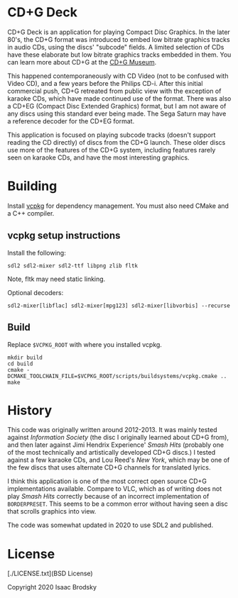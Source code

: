 # CD+G Deck

CD+G Deck is an application for playing Compact Disc Graphics. In the later 80's, the CD+G format was introduced to embed low bitrate graphics tracks in audio CDs, using the discs' "subcode" fields. A limited selection of CDs have these elaborate but low bitrate graphics tracks embedded in them. You can learn more about CD+G at the [CD+G Museum](http://www.cdplusg.com/cdplusg/Main.html).

This happened contemporaneously with CD Video (not to be confused with Video CD), and a few years before the Philips CD-i. After this initial commercial push, CD+G retreated from public view with the exception of karaoke CDs, which have made continued use of the format. There was also a CD+EG (Compact Disc Extended Graphics) format, but I am not aware of any discs using this standard ever being made. The Sega Saturn may have a reference decoder for the CD+EG format.

This application is focused on playing subcode tracks (doesn't support reading the CD directly) of discs from the CD+G launch. These older discs use more of the features of the CD+G system, including features rarely seen on karaoke CDs, and have the most interesting graphics.

# Building

Install [vcpkg](github.com/microsoft/vcpkg/) for dependency management. You must also need CMake and a C++ compiler.

## vcpkg setup instructions

Install the following:

```
sdl2 sdl2-mixer sdl2-ttf libpng zlib fltk
```

Note, fltk may need static linking.

Optional decoders:

```
sdl2-mixer[libflac] sdl2-mixer[mpg123] sdl2-mixer[libvorbis] --recurse
```

## Build

Replace `$VCPKG_ROOT` with where you installed vcpkg.

```
mkdir build
cd build
cmake -DCMAKE_TOOLCHAIN_FILE=$VCPKG_ROOT/scripts/buildsystems/vcpkg.cmake ..
make
```

# History

This code was originally written around 2012-2013. It was mainly tested against *Information Society* (the disc I originally learned about CD+G from), and then later against Jimi Hendrix Experience' *Smash Hits* (probably one of the most technically and 
artistically developed CD+G discs.) I tested against a few karaoke CDs, and Lou Reed's *New York*, which may be one of the few discs that uses alternate CD+G channels for translated lyrics.

I think this application is one of the most correct open source CD+G implementations available. Compare to VLC, which as of writing does not play *Smash Hits* correctly because of an incorrect implementation of `BORDERPRESET`. This seems to be a common error without having seen a disc that scrolls graphics into view.

The code was somewhat updated in 2020 to use SDL2 and published.

# License

[./LICENSE.txt](BSD License)

Copyright 2020 Isaac Brodsky
